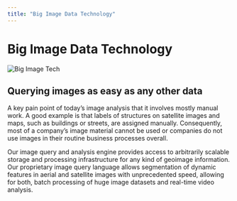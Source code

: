 ```yaml
---
title: "Big Image Data Technology"
---
```


# Big Image Data Technology

![Big Image Tech](http://www.cbdscougars.com/banner5751_1.jpg)

## Querying images as easy as any other data

A key pain point of today’s image analysis that it involves mostly manual work. A good example is that labels of structures on satellite images and maps, such as buildings or streets, are assigned manually. Consequently, most of a company’s image material cannot be used or companies do not use images in their routine business processes overall.

Our image query and analysis engine provides access to arbitrarily scalable storage and processing infrastructure for any kind of geoimage information. Our proprietary image query language allows segmentation of dynamic features in aerial and satellite images with unprecedented speed, allowing for both, batch processing of huge image datasets and real-time video analysis.